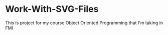 # Work-With-SVG-Files
This is project for my course Object Oriented Programming that I'm taking in FMI
